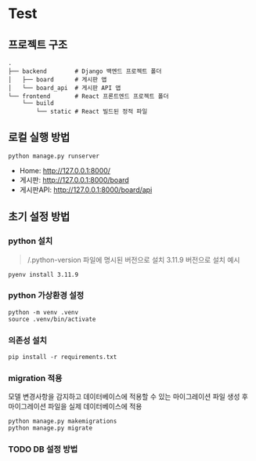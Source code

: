# Test

## 프로젝트 구조
```
.
├── backend        # Django 백엔드 프로젝트 폴더
│   ├── board      # 게시판 앱
│   └── board_api  # 게시판 API 앱
└── frontend       # React 프론트엔드 프로젝트 폴더
    └── build
        └── static # React 빌드된 정적 파일
```

## 로컬 실행 방법
```shell
python manage.py runserver
```

* Home: http://127.0.0.1:8000/
* 게시판: http://127.0.0.1:8000/board
* 게시판API: http://127.0.0.1:8000/board/api

## 초기 설정 방법

### python 설치
> /.python-version 파일에 명시된 버전으로 설치
> 3.11.9 버전으로 설치 예시

```shell
pyenv install 3.11.9
```

### python 가상환경 설정
```shell
python -m venv .venv
source .venv/bin/activate
```

### 의존성 설치
```shell
pip install -r requirements.txt
```

### migration 적용
모델 변경사항을 감지하고 데이터베이스에 적용할 수 있는 마이그레이션 파일 생성 후 마이그레이션 파일을 실제 데이터베이스에 적용
```shell
python manage.py makemigrations
python manage.py migrate
```

### TODO DB 설정 방법
